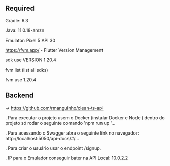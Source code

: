 ## Required

Gradle: 6.3

Java: 11.0.18-amzn

Emulator: Pixel 5 API 30

https://fvm.app/ - Flutter Version Management

sdk use VERSION 1.20.4

fvm list (list all sdks)

fvm use 1.20.4

## Backend

-> https://github.com/rmanguinho/clean-ts-api

. Para executar o projeto usem o Docker (instalar Docker e Node ) dentro do projeto só rodar o seguinte comando 'npm run up '...

. Para acessando o Swagger abra o seguinte link no navegador: http://localhost:5050/api-docs/#/...

. Para criar o usuário usar o endpoint /signup.

. IP para o Emulador conseguir bater na API Local: 10.0.2.2